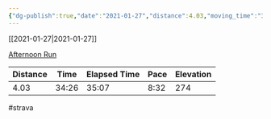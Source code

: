 ```yaml
---
{"dg-publish":true,"date":"2021-01-27","distance":4.03,"moving_time":"34:26","elapsed_time":"35:07","pace":"8:32","total_elevation_gain":274,"url":"https://www.strava.com/activities/4701774453","permalink":"/01-personal/strava/2021-01-27-afternoon-run/","dgPassFrontmatter":true}
---
```



[[2021-01-27\|2021-01-27]]

[Afternoon Run](https://www.strava.com/activities/4701774453)

| Distance | Time  | Elapsed Time | Pace | Elevation |
| -------- | ----- | ------------ | ---- | --------- |
| 4.03     | 34:26 | 35:07        | 8:32 | 274       |




#strava
